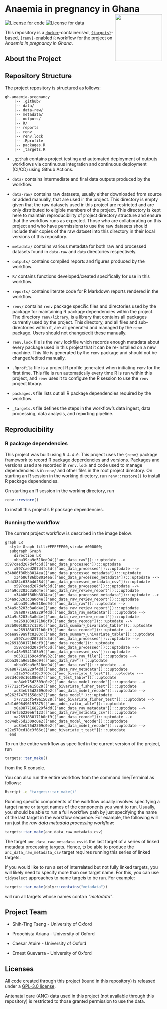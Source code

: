 
<!-- README.md is generated from README.Rmd. Please edit that file -->

# Anaemia in pregnancy in Ghana <a href="https://www.tropicalmedicine.ox.ac.uk/study-with-us/msc-ihtm" target="_blank"><img src="https://podcasts.ox.ac.uk/sites/default/files/image-mirror/unpacking-fundamentals-global-health-towards-new-generation-leadership.png" width="150px" align="right" /></a>

<!-- badges: start -->

[![License for
code](https://img.shields.io/badge/license%20\(for%20code\)-GPL3.0-blue.svg)](https://opensource.org/licenses/gpl-3.0.html)
![License for
data](https://img.shields.io/badge/license%20\(for%20data\)-restricted-red)
<!-- badges: end -->

This repository is a
[`docker`](https://www.docker.com/get-started)-containerised,
[`{targets}`](https://docs.ropensci.org/targets/)-based,
[`{renv}`](https://rstudio.github.io/renv/articles/renv.html)-enabled
[`R`](https://cran.r-project.org/) workflow for the project on *Anaemia
in pregnancy in Ghana*.

## About the Project

## Repository Structure

The project repository is structured as follows:

    gh-anaemia-pregnancy
        |-- .github/
        |-- data/
        |-- data-raw/
        |-- metadata/
        |-- outputs/
        |-- R/
        |-- reports
        |-- renv
        |-- renv.lock
        |-- .Rprofile
        |-- packages.R
        |-- _targets.R

  - `.github` contains project testing and automated deployment of
    outputs workflows via continuous integration and continuous
    deployment (CI/CD) using Github Actions.

  - `data/` contains intermediate and final data outputs produced by the
    workflow.

  - `data-raw/` contains raw datasets, usually either downloaded from
    source or added manually, that are used in the project. This
    directory is empty given that the raw datasets used in this project
    are restricted and are only distributed to eligible members of the
    project. This directory is kept here to maintain reproducibility of
    project directory structure and ensure that the workflow runs as
    expected. Those who are collaborating on this project and who have
    permissions to use the raw datasets should include their copies of
    the raw dataset into this directory in their local versions of this
    repository.

  - `metadata/` contains various metadata for both raw and processed
    datasets found in `data-raw` and `data` directories respectively.

  - `outputs/` contains compiled reports and figures produced by the
    workflow.

  - `R/` contains functions developed/created specifically for use in
    this workflow.

  - `reports/` contains literate code for R Markdown reports rendered in
    the workflow.

  - `renv/` contains `renv` package specific files and directories used
    by the package for maintaining R package dependencies within the
    project. The directory `renv/library`, is a library that contains
    all packages currently used by the project. This directory, and all
    files and sub-directories within it, are all generated and managed
    by the `renv` package. Users should not change/edit these manually.

  - `renv.lock` file is the `renv` lockfile which records enough
    metadata about every package used in this project that it can be
    re-installed on a new machine. This file is generated by the `renv`
    package and should not be changed/edited manually.

  - `.Rprofile` file is a project R profile generated when initiating
    `renv` for the first time. This file is run automatically every time
    R is run within this project, and `renv` uses it to configure the R
    session to use the `renv` project library.

  - `packages.R` file lists out all R package dependencies required by
    the workflow.

  - `_targets.R` file defines the steps in the workflow’s data ingest,
    data processing, data analysis, and reporting pipeline.

## Reproducibility

### R package dependencies

This project was built using `R 4.4.0`. This project uses the `{renv}`
package framework to record R package dependencies and versions.
Packages and versions used are recorded in `renv.lock` and code used to
manage dependencies is in `renv/` and other files in the root project
directory. On starting an R session in the working directory, run
`renv::restore()` to install R package dependencies.

On starting an R session in the working directory, run

``` r
renv::restore()
```

to install this project’s R package dependencies.

### Running the workflow

The current project workflow is described in the image below:

``` mermaid
graph LR
  style Graph fill:#FFFFFF00,stroke:#000000;
  subgraph Graph
    direction LR
    xbba39ca9e518ed94(["anc_data_raw"]):::uptodate --> x597caed207d4fc5d(["anc_data_processed"]):::uptodate
    x597caed207d4fc5d(["anc_data_processed"]):::uptodate --> x34b86f86bb8014ea(["anc_data_processed_metadata"]):::uptodate
    x34b86f86bb8014ea(["anc_data_processed_metadata"]):::uptodate --> x2d4384c638b4d284(["anc_data_processed_metadata_csv"]):::uptodate
    x597caed207d4fc5d(["anc_data_processed"]):::uptodate --> x34a9c3203c3a0d4e(["anc_data_raw_review_report"]):::uptodate
    x34b86f86bb8014ea(["anc_data_processed_metadata"]):::uptodate --> x34a9c3203c3a0d4e(["anc_data_raw_review_report"]):::uptodate
    xbba39ca9e518ed94(["anc_data_raw"]):::uptodate --> x34a9c3203c3a0d4e(["anc_data_raw_review_report"]):::uptodate
    x8a8877168229f4dd(["anc_data_raw_metadata"]):::uptodate --> x34a9c3203c3a0d4e(["anc_data_raw_review_report"]):::uptodate
    xa2691830171b0cf9(["anc_data_recode"]):::uptodate --> x83b06018b27c1391(["anc_data_summary_bivariate_table"]):::uptodate
    xa2691830171b0cf9(["anc_data_recode"]):::uptodate --> xdeea979a9fc8283c(["anc_data_summary_univariate_table"]):::uptodate
    x597caed207d4fc5d(["anc_data_processed"]):::uptodate --> xa2691830171b0cf9(["anc_data_recode"]):::uptodate
    x597caed207d4fc5d(["anc_data_processed"]):::uptodate --> x9efa48e5541103b9(["anc_data_processed_csv"]):::uptodate
    x05812169c4dfa932(["anc_data_raw_file"]):::uptodate --> xbba39ca9e518ed94(["anc_data_raw"]):::uptodate
    xbba39ca9e518ed94(["anc_data_raw"]):::uptodate --> x8a8877168229f4dd(["anc_data_raw_metadata"]):::uptodate
    x22e570cd18c3f66c(["anc_bivariate_t_test"]):::uptodate --> x02d4c90c16108e87(["anc_t_test_table"]):::uptodate
    xc84eb75d2309c0e2(["anc_data_model_recode"]):::uptodate --> x77712cf549a15628(["anc_bivariate_fisher_test"]):::uptodate
    xc84eb75d2309c0e2(["anc_data_model_recode"]):::uptodate --> x6262f74751558db7(["anc_data_model"]):::uptodate
    x77712cf549a15628(["anc_bivariate_fisher_test"]):::uptodate --> x2d1d696496197875(["anc_odds_ratio_table"]):::uptodate
    x8a8877168229f4dd(["anc_data_raw_metadata"]):::uptodate --> x2f4ef36220e6f123(["anc_data_raw_metadata_csv"]):::uptodate
    xa2691830171b0cf9(["anc_data_recode"]):::uptodate --> xc84eb75d2309c0e2(["anc_data_model_recode"]):::uptodate
    xc84eb75d2309c0e2(["anc_data_model_recode"]):::uptodate --> x22e570cd18c3f66c(["anc_bivariate_t_test"]):::uptodate
  end
```

To run the entire workflow as specified in the current version of the
project, run

``` r
targets::tar_make()
```

from the R console.

You can also run the entire workflow from the command line/Terminal as
follows:

``` bash
Rscript -e "targets::tar_make()"
```

Running specific components of the workflow usually involves specifying
a target name or target names of the components you want to run.
Usually, you should be able to run a full workflow path by just
specifying the name of the last target in the workflow sequence. For
example, the following will run just the *raw data metadata processing
workflow*:

``` r
targets::tar_make(anc_data_raw_metadata_csv)
```

The target `anc_data_raw_metadata_csv` is the last target of a series of
linked metadata processing targets. Hence, to be able to produce the
`anc_data_raw_metadata_csv` target requires running this series of
linked targets.

If you would like to run a set of interrelated but not fully linked
targets, you will likely need to specify more than one target name. For
this, you can use `tidyselect` approaches to name targets to be run. For
example:

``` r
targets::tar_make(dplyr::contains("metadata"))
```

will run all targets whose names contain *“metadata”*.

## Project Team

  - Shih-Ting Tseng - University of Oxford

  - Proochista Ariana - University of Oxford

  - Caesar Atuire - University of Oxford

  - Ernest Guevarra - University of Oxford

## Licenses

All code created through this project (found in this repository) is
released under a [GPL-3.0
license](https://opensource.org/licenses/gpl-3.0.html).

Antenatal care (ANC) data used in this project (not available through
this repository) is restricted to those granted permission to use the
data.

<br> <br>

